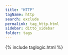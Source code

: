 ```yaml
---
title: "HTTP"
tagName: http
search: exclude
permalink: tag_http.html
sidebar: ditto_sidebar
folder: tags
---
```

{% include taglogic.html %}
